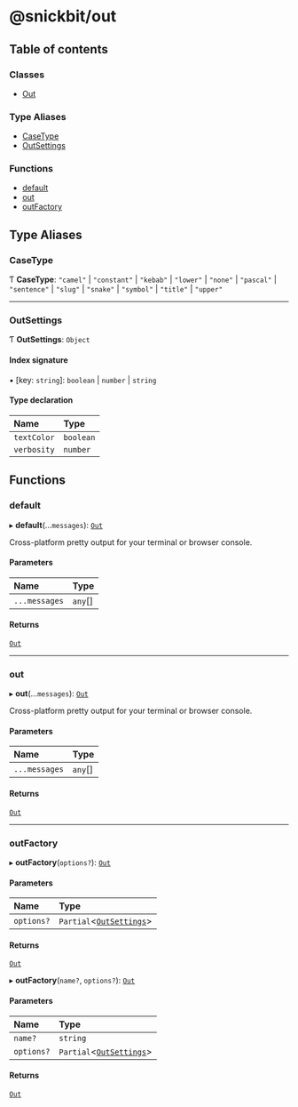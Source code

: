 # @snickbit/out

## Table of contents

### Classes

- [Out](classes/Out.md)

### Type Aliases

- [CaseType](README.md#casetype)
- [OutSettings](README.md#outsettings)

### Functions

- [default](README.md#default)
- [out](README.md#out)
- [outFactory](README.md#outfactory)

## Type Aliases

### CaseType

Ƭ **CaseType**: ``"camel"`` \| ``"constant"`` \| ``"kebab"`` \| ``"lower"`` \| ``"none"`` \| ``"pascal"`` \| ``"sentence"`` \| ``"slug"`` \| ``"snake"`` \| ``"symbol"`` \| ``"title"`` \| ``"upper"``

___

### OutSettings

Ƭ **OutSettings**: `Object`

#### Index signature

▪ [key: `string`]: `boolean` \| `number` \| `string`

#### Type declaration

| Name | Type |
| :------ | :------ |
| `textColor` | `boolean` |
| `verbosity` | `number` |

## Functions

### default

▸ **default**(...`messages`): [`Out`](classes/Out.md)

Cross-platform pretty output for your terminal or browser console.

#### Parameters

| Name | Type |
| :------ | :------ |
| `...messages` | `any`[] |

#### Returns

[`Out`](classes/Out.md)

___

### out

▸ **out**(...`messages`): [`Out`](classes/Out.md)

Cross-platform pretty output for your terminal or browser console.

#### Parameters

| Name | Type |
| :------ | :------ |
| `...messages` | `any`[] |

#### Returns

[`Out`](classes/Out.md)

___

### outFactory

▸ **outFactory**(`options?`): [`Out`](classes/Out.md)

#### Parameters

| Name | Type |
| :------ | :------ |
| `options?` | `Partial`<[`OutSettings`](README.md#outsettings)\> |

#### Returns

[`Out`](classes/Out.md)

▸ **outFactory**(`name?`, `options?`): [`Out`](classes/Out.md)

#### Parameters

| Name | Type |
| :------ | :------ |
| `name?` | `string` |
| `options?` | `Partial`<[`OutSettings`](README.md#outsettings)\> |

#### Returns

[`Out`](classes/Out.md)
